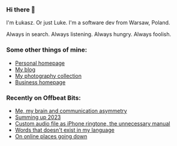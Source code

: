 ### Hi there 👋

I'm Łukasz. Or just Luke. I'm a software dev from Warsaw, Poland.

Always in search. Always listening. Always hungry. Always foolish.

### Some other things of mine:

* [Personal homepage](https://lukaszwojcik.net/)
* [My blog](https://blog.lukaszwojcik.net/)
* [My photography collection](https://photo.lukaszwojcik.net/)
* [Business homepage](https://lukem.net/)

### Recently on Offbeat Bits:

<!-- BLOG-POST-LIST:START -->
- [Me, my brain and communication asymmetry](https://blog.lukaszwojcik.net/me-my-brain-and-communication-asymmetry/)
- [Summing up 2023](https://blog.lukaszwojcik.net/summing-up-2023/)
- [Custom audio file as iPhone ringtone, the unnecessary manual](https://blog.lukaszwojcik.net/custom-audio-file-as-iphone-ringtone-the-unnecessary-manual/)
- [Words that doesn&#39;t exist in my language](https://blog.lukaszwojcik.net/words-that-doesnt-exist-in-my-language/)
- [On online places going down](https://blog.lukaszwojcik.net/on-online-places-going-down/)
<!-- BLOG-POST-LIST:END -->
